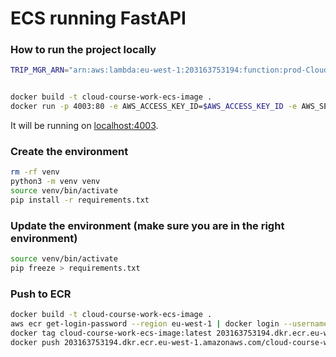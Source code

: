 # ECS running FastAPI

### How to run the project locally
```bash
TRIP_MGR_ARN="arn:aws:lambda:eu-west-1:203163753194:function:prod-CloudCourseWorkTripM-CloudCourseWorkTripMgr2C-ZvY6GC6vguAg"


docker build -t cloud-course-work-ecs-image . 
docker run -p 4003:80 -e AWS_ACCESS_KEY_ID=$AWS_ACCESS_KEY_ID -e AWS_SECRET_ACCESS_KEY=$AWS_SECRET_ACCESS_KEY -e AWS_DEFAULT_REGION=$AWS_DEFAULT_REGION -e TRIP_MGR_ARN=$TRIP_MGR_ARN cloud-course-work-ecs-image
```
It will be running on [localhost:4003](http://localhost:4003/).

### Create the environment
```bash
rm -rf venv
python3 -m venv venv
source venv/bin/activate
pip install -r requirements.txt
```

### Update the environment (make sure you are in the right environment)
```bash
source venv/bin/activate
pip freeze > requirements.txt
```

### Push to ECR
```bash
docker build -t cloud-course-work-ecs-image . 
aws ecr get-login-password --region eu-west-1 | docker login --username AWS --password-stdin 203163753194.dkr.ecr.eu-west-1.amazonaws.com
docker tag cloud-course-work-ecs-image:latest 203163753194.dkr.ecr.eu-west-1.amazonaws.com/cloud-course-work-ecs-repo:latest
docker push 203163753194.dkr.ecr.eu-west-1.amazonaws.com/cloud-course-work-ecs-repo:latest
```